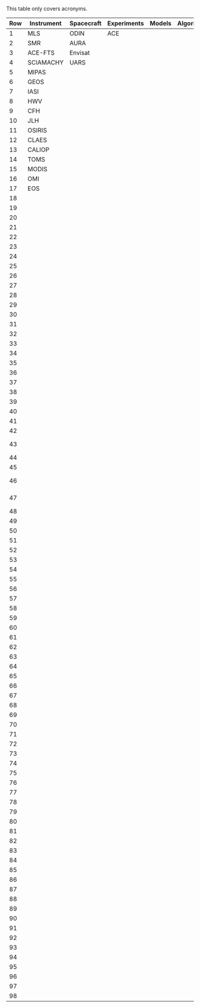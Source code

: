 This table only covers acronyms.

| Row | Instrument | Spacecraft | Experiments | Models | Algorithms | Other       |
|-----|------------|------------|-------------|--------|------------|-------------|
| 1   | MLS        | ODIN       | ACE         |        |            | NLC         |
| 2   | SMR        | AURA       |             |        |            | WMO         |
| 3   | ACE-FTS    | Envisat    |             |        |            | CPH         |
| 4   | SCIAMACHY  | UARS       |             |        |            | COH         |
| 5   | MIPAS      |            |             |        |            | ENSO        |
| 6   | GEOS       |            |             |        |            | SST         |
| 7   | IASI       |            |             |        |            | KNMI        |
| 8   | HWV        |            |             |        |            | PSC         |
| 9   | CFH        |            |             |        |            | CIRES       |
| 10  | JLH        |            |             |        |            | KNM         |
| 11  | OSIRIS     |            |             |        |            | SCIAVISIE   |
| 12  | CLAES      |            |             |        |            | STOIC       |
| 13  | CALIOP     |            |             |        |            |             |
| 14  | TOMS       |            |             |        |            | MESSy       |
| 15  | MODIS      |            |             |        |            | EMAC        |
| 16  | OMI        |            |             |        |            | COSMO       |
| 17  | EOS        |            |             |        |            | CM50        |
| 18  |            |            |             |        |            | GW          |
| 19  |            |            |             |        |            | AOD         |
| 20  |            |            |             |        |            | NCSU        |
| 21  |            |            |             |        |            | EPA         |
| 22  |            |            |             |        |            | LWP         |
| 23  |            |            |             |        |            | EC          |
| 24  |            |            |             |        |            | NSD         |
| 25  |            |            |             |        |            | SWDN        |
| 26  |            |            |             |        |            | LWDN        |
| 27  |            |            |             |        |            | OLR         |
| 28  |            |            |             |        |            | PWV         |
| 29  |            |            |             |        |            | CF          |
| 30  |            |            |             |        |            | IMK         |
| 31  |            |            |             |        |            | IAA         |
| 32  |            |            |             |        |            | GMAO        |
| 33  |            |            |             |        |            |             |
| 34  |            |            |             |        |            | IPCC        |
| 35  |            |            |             |        |            | ASM         |
| 36  |            |            |             |        |            | TMF         |
| 37  |            |            |             |        |            | NCEP        |
| 38  |            |            |             |        |            | FUB         |
| 39  |            |            |             |        |            | ECMWF       |
| 40  |            |            |             |        |            | TOVS        |
| 41  |            |            |             |        |            | TOMCAT      |
| 42  |            |            |             |        |            | pTOMCAT     |
| 43  |            |            |             |        |            | OSLO CTM2   |
| 44  |            |            |             |        |            | FRSGCUCI    |
| 45  |            |            |             |        |            | UM-UCAM     |
| 46  |            |            |             |        |            | CATT-BRAMS  |
| 47  |            |            |             |        |            | UMUKCA UCAM |
| 48  |            |            |             |        |            | WRF         |
| 49  |            |            |             |        |            | CRE         |
| 50  |            |            |             |        |            | VMR         |
| 51  |            |            |             |        |            | Replay      |
| 52  |            |            |             |        |            | VITA        |
| 53  |            |            |             |        |            | SABER       |
| 54  |            |            |             |        |            | CPT         |
| 55  |            |            |             |        |            | TTL         |
| 56  |            |            |             |        |            | SWV         |
| 57  |            |            |             |        |            | GBNP        |
| 58  |            |            |             |        |            | SPARC       |
| 59  |            |            |             |        |            | CNRS/INSU   |
| 60  |            |            |             |        |            | SWIFT       |
| 61  |            |            |             |        |            | SAGE II     |
| 62  |            |            |             |        |            | AVE         |
| 63  |            |            |             |        |            | SSW         |
| 64  |            |            |             |        |            | MLT         |
| 65  |            |            |             |        |            | UKMO        |
| 66  |            |            |             |        |            | MST         |
| 67  |            |            |             |        |            | AquaVIT     |
| 68  |            |            |             |        |            | CALIPSO     |
| 69  |            |            |             |        |            | WACCM       |
| 70  |            |            |             |        |            | HALOE       |
| 71  |            |            |             |        |            | GFAS        |
| 72  |            |            |             |        |            | NWP         |
| 73  |            |            |             |        |            | MACCII      |
| 74  |            |            |             |        |            | GMES        |
| 75  |            |            |             |        |            | DAS         |
| 76  |            |            |             |        |            | MACC        |
| 77  |            |            |             |        |            | SWOOSH      |
| 78  |            |            |             |        |            | ODS         |
| 79  |            |            |             |        |            | AC          |
| 80  |            |            |             |        |            | PEMWA       |
| 81  |            |            |             |        |            | PEMWB       |
| 82  |            |            |             |        |            | ACCMIP      |
| 83  |            |            |             |        |            | CCR         |
| 84  |            |            |             |        |            | MPV         |
| 85  |            |            |             |        |            | LST         |
| 86  |            |            |             |        |            | ExTL        |
| 87  |            |            |             |        |            | POAM        |
| 88  |            |            |             |        |            | SBUV2       |
| 89  |            |            |             |        |            | SEA         |
| 90  |            |            |             |        |            | Q2DW        |
| 91  |            |            |             |        |            |             |
| 92  |            |            |             |        |            |             |
| 93  |            |            |             |        |            |             |
| 94  |            |            |             |        |            |             |
| 95  |            |            |             |        |            |             |
| 96  |            |            |             |        |            |             |
| 97  |            |            |             |        |            |             |
| 98  |            |            |             |        |            |             |

